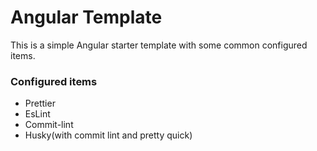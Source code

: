 # Angular Template

This is a simple Angular starter template with some common configured items.

### Configured items

- Prettier
- EsLint
- Commit-lint
- Husky(with commit lint and pretty quick)
